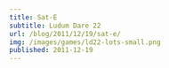 ```yaml
---
title: Sat-E
subtitle: Ludum Dare 22
url: /blog/2011/12/19/sat-e/
img: /images/games/ld22-lots-small.png
published: 2011-12-19
---
```


